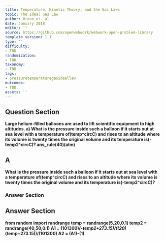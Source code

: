 ```yaml
---
title: Temperature, Kinetic Theory, and the Gas Laws
topic: The Ideal Gas Law
author: Urone et. al
date: January 2018
editor: ''
source: https://github.com/openwebwork/webwork-open-problem-library
template_version: 1.1
type: ''
difficulty:
- TBD
randomization:
- TBD
taxonomy:
- TBD
tags:
- pressuretemperaturegasideallaw
outcomes:
- TBD
assets: ''
---
```


## Question Section 

<b>
Large helium-filled balloons are used to lift scientific equipment to high altitudes.
a) What is the pressure inside such a balloon if it starts out at sea level with a temperature of(temp^circC) and rises to an altitude where its volume is twenty times the original volume and its temperature is(-temp2^circC)? 
ans_rule(40)(atm)

## A
What is the pressure inside such a balloon if it starts out at sea level with a temperature of(temp^circC) and rises to an altitude where its volume is twenty times the original volume and its temperature is(-temp2^circC)? 
### Answer Section


## Answer Section

from random import randrange
temp = randrange(5,20,0.1)
temp2 = randrange(40,50,0.1)
A1 = (101300)*(-temp2+273.15)/((20)*(temp+273.15))/(101300)
A2 = (A1)-(1)